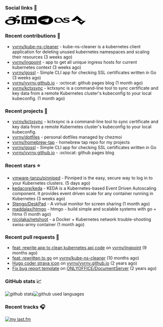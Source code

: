 ### Social links 🔗

<p align="left">
  <a href="https://vvrnv.dev"><img width="50mm" height="30mm" src="./static/wheelchair-move.svg"></a>
  <a href="https://www.linkedin.com/in/valery-voronov"><img width="50mm" height="30mm" src="./static/linkedin.svg"></a>
  <a href="https://t.me/vvoronov"><img width="50mm" height="30mm" src="./static/telegram.svg"></a>
  <a href="https://www.last.fm/user/valera_88"><img width="50mm" height="30mm" src="./static/lastfm.svg"></a>
  <a href="https://www.strava.com/athletes/72534161"><img width="50mm" height="30mm" src="./static/strava.svg"></a>
</p>

### Recent contributions 👷


- [vvrnv/kube-ns-cleaner](https://github.com/vvrnv/kube-ns-cleaner) - kube-ns-cleaner is a kubernetes client application for deleting unused kubernetes namespaces and scaling their resources (3 weeks ago)
- [vvrnv/ingpoint](https://github.com/vvrnv/ingpoint) - app to get all unique ingress hosts for current kubernetes context (3 weeks ago)
- [vvrnv/gossl](https://github.com/vvrnv/gossl) - Simple CLI app for checking SSL certificates written in Go (3 weeks ago)
- [vvrnv/vvrnv.github.io](https://github.com/vvrnv/vvrnv.github.io) - :octocat: github pages blog (1 month ago)
- [vvrnv/kctxsync](https://github.com/vvrnv/kctxsync) - kctxsync is a command-line tool to sync certificate and key data from a remote Kubernetes cluster&#39;s kubeconfig to your local kubeconfig. (1 month ago)

### Recent projects 💩


- [vvrnv/kctxsync](https://github.com/vvrnv/kctxsync) - kctxsync is a command-line tool to sync certificate and key data from a remote Kubernetes cluster&#39;s kubeconfig to your local kubeconfig.
- [vvrnv/dotfiles](https://github.com/vvrnv/dotfiles) - personal dotfiles managed by chezmoi
- [vvrnv/homebrew-tap](https://github.com/vvrnv/homebrew-tap) - homebrew tap repo for my projects
- [vvrnv/gossl](https://github.com/vvrnv/gossl) - Simple CLI app for checking SSL certificates written in Go
- [vvrnv/vvrnv.github.io](https://github.com/vvrnv/vvrnv.github.io) - :octocat: github pages blog

### Recent stars ⭐


- [vmware-tanzu/pinniped](https://github.com/vmware-tanzu/pinniped) - Pinniped is the easy, secure way to log in to your Kubernetes clusters. (5 days ago)
- [kedacore/keda](https://github.com/kedacore/keda) -  KEDA is a Kubernetes-based Event Driven Autoscaling component. It provides event driven scale for any container running in Kubernetes  (3 weeks ago)
- [Stengo/DeskPad](https://github.com/Stengo/DeskPad) - A virtual monitor for screen sharing (1 month ago)
- [maddalax/htmgo](https://github.com/maddalax/htmgo) - htmgo - build simple and scalable systems with go &#43; htmx (1 month ago)
- [nicolaka/netshoot](https://github.com/nicolaka/netshoot) - a Docker &#43; Kubernetes network trouble-shooting swiss-army container (1 month ago)

### Recent pull requests 🔨


- [feat: rewrite app to clean kubernetes api code](https://github.com/vvrnv/ingpoint/pull/7) on [vvrnv/ingpoint](https://github.com/vvrnv/ingpoint) (9 months ago)
- [feat: rewritten to go](https://github.com/vvrnv/kube-ns-cleaner/pull/1) on [vvrnv/kube-ns-cleaner](https://github.com/vvrnv/kube-ns-cleaner) (10 months ago)
- [Hugo coder strava icon](https://github.com/vvrnv/vvrnv.github.io/pull/1) on [vvrnv/vvrnv.github.io](https://github.com/vvrnv/vvrnv.github.io) (2 years ago)
- [Fix bug report template](https://github.com/ONLYOFFICE/DocumentServer/pull/2120) on [ONLYOFFICE/DocumentServer](https://github.com/ONLYOFFICE/DocumentServer) (2 years ago)

### GitHub stats 📈

![github stats](https://github-readme-stats.vercel.app/api?username=vvrnv&count_private=true&hide_title=true&theme=gotham&hide=stars&hide_rank=true)![github used languages](https://github-readme-stats.vercel.app/api/top-langs?username=vvrnv&layout=compact&theme=gotham&locale=en)

### Recent tracks 🎧

[![my last.fm](https://lastfm-recently-played.vercel.app/api?user=valera_88)](https://www.last.fm/user/valera_88)
